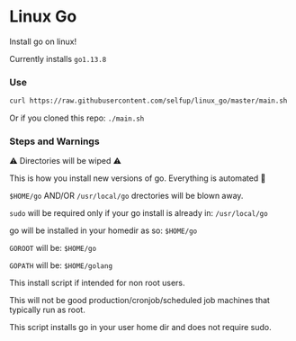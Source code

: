 # Linux Go

Install go on linux!

Currently installs `go1.13.8`

### Use

```bash
curl https://raw.githubusercontent.com/selfup/linux_go/master/main.sh | bash
```

Or if you cloned this repo: `./main.sh`

### Steps and Warnings

:warning: Directories will be wiped :warning:

This is how you install new versions of go. Everything is automated :tada:

`$HOME/go` AND/OR `/usr/local/go` drectories will be blown away.

`sudo` will be required only if your go install is already in: `/usr/local/go`

go will be installed in your homedir as so: `$HOME/go`

`GOROOT` will be: `$HOME/go`

`GOPATH` will be: `$HOME/golang`

This install script if intended for non root users.

This will not be good production/cronjob/scheduled job machines that typically run as root.

This script installs go in your user home dir and does not require sudo.
